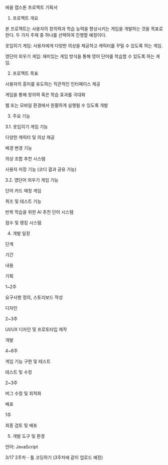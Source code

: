 에꼴 캡스톤 프로젝트 기획서

1. 프로젝트 개요

본 프로젝트는 사용자의 창의력과 학습 능력을 향상시키는 게임을 개발하는 것을 목표로 한다. 두 가지 주제 중 하나를 선택하여 진행할 예정이다.

옷입히기 게임: 사용자에게 다양한 의상을 제공하고 캐릭터를 꾸밀 수 있도록 하는 게임.

영단어 외우기 게임: 재미있는 게임 방식을 통해 영어 단어를 학습할 수 있도록 하는 게임.

2. 프로젝트 목표

사용자의 흥미를 유도하는 직관적인 인터페이스 제공

게임을 통해 창의력 혹은 학습 효과를 극대화

웹 또는 모바일 환경에서 원활하게 실행될 수 있도록 개발

3. 주요 기능

3.1. 옷입히기 게임 기능

다양한 캐릭터 및 의상 제공

배경 변경 기능

의상 조합 추천 시스템

사용자 저장 기능 (코디 결과 공유 가능)

3.2. 영단어 외우기 게임 기능

단어 카드 매칭 게임

퀴즈 및 테스트 기능

반복 학습을 위한 AI 추천 단어 시스템

점수 및 랭킹 시스템

4. 개발 일정

단계

기간

내용

기획

1~2주

요구사항 정의, 스토리보드 작성

디자인

2~3주

UI/UX 디자인 및 프로토타입 제작

개발

4~6주

게임 기능 구현 및 테스트

테스트 및 수정

2~3주

버그 수정 및 최적화

배포

1주

최종 검토 및 배포

5. 개발 도구 및 환경

언어: JavaScript 



3/17
2주차 - 틀 코딩하기 (3주차에 같이 업로드 예정)


